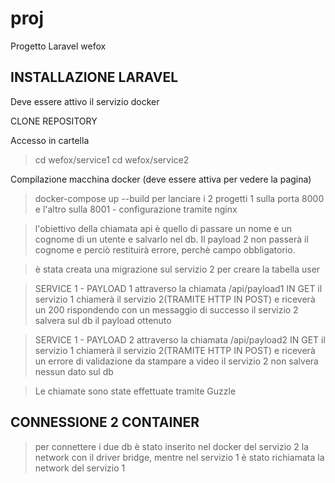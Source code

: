 # proj

Progetto Laravel wefox

## INSTALLAZIONE LARAVEL
Deve essere attivo il servizio docker


CLONE REPOSITORY

Accesso in cartella
> cd wefox/service1
> cd wefox/service2

Compilazione macchina docker (deve essere attiva per vedere la pagina)
> docker-compose up --build per lanciare i 2 progetti 1 sulla porta 8000 e l'altro sulla 8001 - configurazione tramite nginx

> l'obiettivo della chiamata api è quello di passare un nome e un cognome di un utente e salvarlo nel db. Il payload 2 non passerà il cognome e perciò restituirà errore, perchè campo obbligatorio.

> è stata creata una migrazione sul servizio 2 per creare la tabella user

> SERVICE 1 - PAYLOAD 1
> attraverso la chiamata /api/payload1 IN GET il servizio 1 chiamerà il servizio 2(TRAMITE HTTP IN POST)  e riceverà un 200 rispondendo con un messaggio di successo 
> il servizio 2 salvera sul db il payload ottenuto

> SERVICE 1 - PAYLOAD 2
> attraverso la chiamata /api/payload2 IN GET il servizio 1 chiamerà il servizio 2(TRAMITE HTTP IN POST) e riceverà un errore di validazione da stampare a video
> il servizio 2 non salvera nessun dato sul db

> Le chiamate sono state effettuate tramite Guzzle

## CONNESSIONE 2 CONTAINER
> per connettere i due db è stato inserito nel docker del servizio 2 la network con il driver bridge, mentre nel servizio 1 è stato richiamata la network del servizio 1
 